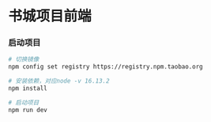 <!--
 * @Description: 
 * @Author: Rayce
-->
# 书城项目前端
### 启动项目
``` bash
# 切换镜像
npm config set registry https://registry.npm.taobao.org

# 安装依赖，对应node -v 16.13.2
npm install

# 启动项目
npm run dev
